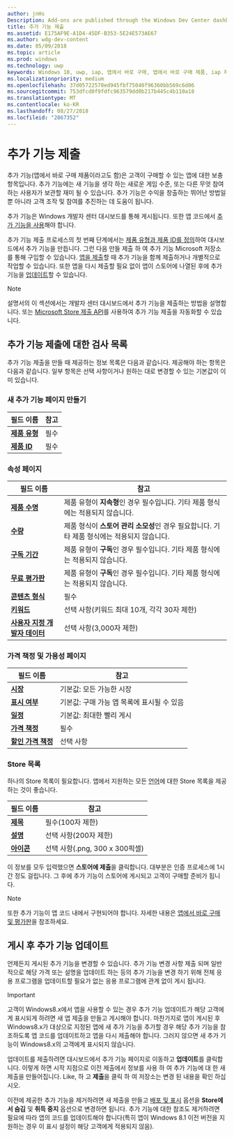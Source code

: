```yaml
---
author: jnHs
Description: Add-ons are published through the Windows Dev Center dashboard.
title: 추가 기능 제출
ms.assetid: E175AF9E-A1D4-45DF-B353-5E24E573AE67
ms.author: wdg-dev-content
ms.date: 05/09/2018
ms.topic: article
ms.prod: windows
ms.technology: uwp
keywords: Windows 10, uwp, iap, 앱에서 바로 구매, 앱에서 바로 구매 제품, iap 제출
ms.localizationpriority: medium
ms.openlocfilehash: 37d05722578ed945fbf75040f96360bb569c6d06
ms.sourcegitcommit: 753dfcd0f9fdfc963579dd0b217b445c4b110a18
ms.translationtype: MT
ms.contentlocale: ko-KR
ms.lasthandoff: 08/27/2018
ms.locfileid: "2867352"
---
```

# <a name="add-on-submissions"></a>추가 기능 제출

추가 기능(앱에서 바로 구매 제품이라고도 함)은 고객이 구매할 수 있는 앱에 대한 보충 항목입니다. 추가 기능에는 새 기능을 생각 하는 새로운 게임 수준, 또는 다른 무엇 참여 하는 사용자가 보관할 재미 될 수 있습니다. 추가 기능은 수익을 창출하는 뛰어난 방법일 뿐 아니라 고객 조작 및 참여를 추진하는 데 도움이 됩니다.

추가 기능은 Windows 개발자 센터 대시보드를 통해 게시됩니다. 또한 앱 코드에서 [추가 기능을 사용](../monetize/in-app-purchases-and-trials.md)해야 합니다.

추가 기능 제출 프로세스의 첫 번째 단계에서는 [제품 유형과 제품 ID를 정의](set-your-add-on-product-id.md)하여 대시보드에서 추가 기능을 만듭니다. 그런 다음 만들 제출 하 여 추가 기능 Microsoft 저장소를 통해 구입할 수 있습니다. [앱을 제출](app-submissions.md)할 때 추가 기능을 함께 제출하거나 개별적으로 작업할 수 있습니다. 또한 앱을 다시 제출할 필요 없이 앱이 스토어에 나열된 후에 추가 기능을 [업데이트](#updating-an-add-on-after-publication)할 수 있습니다.

> [!NOTE]
> 설명서의 이 섹션에서는 개발자 센터 대시보드에서 추가 기능을 제출하는 방법을 설명합니다. 또는 [Microsoft Store 제출 API](../monetize/create-and-manage-submissions-using-windows-store-services.md)를 사용하여 추가 기능 제출을 자동화할 수 있습니다.


## <a name="checklist-for-submitting-an-add-on"></a>추가 기능 제출에 대한 검사 목록

추가 기능 제출을 만들 때 제공하는 정보 목록은 다음과 같습니다. 제공해야 하는 항목은 다음과 같습니다. 일부 항목은 선택 사항이거나 원하는 대로 변경할 수 있는 기본값이 이미 있습니다.


### <a name="create-a-new-add-on-page"></a>새 추가 기능 페이지 만들기

| 필드 이름                    | 참고                            |
|-------------------------------|----------------------------------|
| [**제품 유형**](set-your-add-on-product-id.md#product-type)      | 필수 |  
| [**제품 ID**](set-your-add-on-product-id.md#product-id)          | 필수 |        


### <a name="properties-page"></a>속성 페이지

| 필드 이름                    | 참고                              |   
|-------------------------------|------------------------------------|
| [**제품 수명**](enter-add-on-properties.md#product-lifetime)  | 제품 유형이 **지속형**인 경우 필수입니다. 기타 제품 형식에는 적용되지 않습니다. |
| [**수량**](enter-add-on-properties.md#quantity)  | 제품 형식이 **스토어 관리 소모성**인 경우 필요합니다. 기타 제품 형식에는 적용되지 않습니다. |
| [**구독 기간**](enter-add-on-properties.md#subscription-period)          | 제품 유형이 **구독**인 경우 필수입니다. 기타 제품 형식에는 적용되지 않습니다.       |  
| [**무료 평가판**](enter-add-on-properties.md#free-trial)          | 제품 유형이 **구독**인 경우 필수입니다. 기타 제품 형식에는 적용되지 않습니다.       |
| [**콘텐츠 형식**](enter-add-on-properties.md#content-type)          | 필수    |               
| [**키워드**](enter-add-on-properties.md#keywords)                  | 선택 사항(키워드 최대 10개, 각각 30자 제한) |
| [**사용자 지정 개발자 데이터**](enter-add-on-properties.md#custom-developer-data)   | 선택 사항(3,000자 제한)            |


### <a name="pricing-and-availability-page"></a>가격 책정 및 가용성 페이지

| 필드 이름                    | 참고                                       |
|-------------------------------|---------------------------------------------|
| [**시장**](set-add-on-pricing-and-availability.md#markets)  | 기본값: 모든 가능한 시장 |
| [**표시 여부**](set-add-on-pricing-and-availability.md#visibility)   | 기본값: 구매 가능 앱 목록에 표시될 수 있음 |
| [**일정**](set-add-on-pricing-and-availability.md#schedule)    | 기본값: 최대한 빨리 게시
| [**가격 책정**](set-add-on-pricing-and-availability.md#pricing)                | 필수                                    |
| [**할인 가격 책정**](put-apps-and-add-ons-on-sale.md)               | 선택 사항                    |


### <a name="store-listings"></a>Store 목록

하나의 Store 목록이 필요합니다. 앱에서 지원하는 모든 [언어](create-add-on-store-listings.md#store-listing-languages)에 대한 Store 목록을 제공하는 것이 좋습니다.

| 필드 이름                    | 참고                                       |
|-------------------------------|---------------------------------------------|
| [**제목**](create-add-on-store-listings.md#title)                    | 필수(100자 제한)           |
| [**설명**](create-add-on-store-listings.md#description)       | 선택 사항(200자 제한)            |
| [**아이콘**](create-add-on-store-listings.md#icon)                    | 선택 사항(.png, 300 x 300픽셀)            |


이 정보를 모두 입력했으면 **스토어에 제출**을 클릭합니다. 대부분은 인증 프로세스에 1시간 정도 걸립니다. 그 후에 추가 기능이 스토어에 게시되고 고객이 구매할 준비가 됩니다.

> [!NOTE]
> 또한 추가 기능이 앱 코드 내에서 구현되어야 합니다. 자세한 내용은 [앱에서 바로 구매 및 평가판](../monetize/in-app-purchases-and-trials.md)을 참조하세요.


## <a name="updating-an-add-on-after-publication"></a>게시 후 추가 기능 업데이트

언제든지 게시된 추가 기능을 변경할 수 있습니다. 추가 기능 변경 사항 제출 되며 일반적으로 해당 가격 또는 설명을 업데이트 하는 등의 추가 기능을 변경 하기 위해 전체 응용 프로그램을 업데이트할 필요가 없는 응용 프로그램에 관계 없이 게시 됩니다.

> [!IMPORTANT]
> 고객이 Windows8.x에서 앱을 사용할 수 있는 경우 추가 기능 업데이트가 해당 고객에게 표시되게 하려면 새 앱 제출을 만들고 게시해야 합니다. 마찬가지로 앱이 게시된 후 Windows8.x가 대상으로 지정된 앱에 새 추가 기능을 추가할 경우 해당 추가 기능을 참조하도록 앱 코드를 업데이트하고 앱을 다시 제출해야 합니다. 그러지 않으면 새 추가 기능이 Windows8.x의 고객에게 표시되지 않습니다.

업데이트를 제출하려면 대시보드에서 추가 기능 페이지로 이동하고 **업데이트**를 클릭합니다. 이렇게 하면 시작 지점으로 이전 제출에서 정보를 사용 하 여 추가 기능에 대 한 새 제출을 만들어집니다. Like, 하 고 **제출**을 클릭 하 여 저장소는 변경 된 내용을 확인 하십시오.

이전에 제공한 추가 기능을 제거하려면 새 제출을 만들고 [배포 및 표시](set-add-on-pricing-and-availability.md) 옵션을 **Store에서 숨김** 및 **취득 중지** 옵션으로 변경하면 됩니다. 추가 기능에 대한 참조도 제거하려면 필요에 따라 앱의 코드를 업데이트해야 합니다(특히 앱이 Windows 8.1 이전 버전을 지원하는 경우 이 표시 설정이 해당 고객에게 적용되지 않음).
